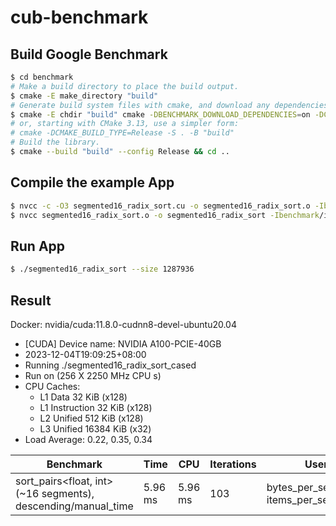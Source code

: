 # cub-benchmark

## Build Google Benchmark
```bash
$ cd benchmark
# Make a build directory to place the build output.
$ cmake -E make_directory "build"
# Generate build system files with cmake, and download any dependencies.
$ cmake -E chdir "build" cmake -DBENCHMARK_DOWNLOAD_DEPENDENCIES=on -DCMAKE_BUILD_TYPE=Release ../
# or, starting with CMake 3.13, use a simpler form:
# cmake -DCMAKE_BUILD_TYPE=Release -S . -B "build"
# Build the library.
$ cmake --build "build" --config Release && cd ..
```

## Compile the example App
```bash
$ nvcc -c -O3 segmented16_radix_sort.cu -o segmented16_radix_sort.o -Ibenchmark/include
$ nvcc segmented16_radix_sort.o -o segmented16_radix_sort -Ibenchmark/include -Lbenchmark/build/src -lbenchmark -lpthread
```

## Run App
```bash
$ ./segmented16_radix_sort --size 1287936
```

## Result
Docker: nvidia/cuda:11.8.0-cudnn8-devel-ubuntu20.04

- [CUDA] Device name: NVIDIA A100-PCIE-40GB
- 2023-12-04T19:09:25+08:00
- Running ./segmented16_radix_sort_cased
- Run on (256 X 2250 MHz CPU s)
- CPU Caches:
  - L1 Data 32 KiB (x128)
  - L1 Instruction 32 KiB (x128)
  - L2 Unified 512 KiB (x128)
  - L3 Unified 16384 KiB (x32)
- Load Average: 0.22, 0.35, 0.34

| Benchmark | Time | CPU | Iterations | UserCounters...|
| --------- | ---- | --- | ---------- | ------------------------- |
| sort_pairs<float, int>(~16 segments), descending/manual_time | 5.96 ms | 5.96 ms | 103 | bytes_per_second=6.44022Gi/s items_per_second=864.391M/s |